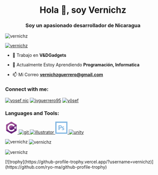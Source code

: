<h1 align="center">Hola 👋, soy Vernichz</h1>
<h3 align="center">Soy un apasionado desarrollador de Nicaragua</h3>

<p align="left"> <img src="https://komarev.com/ghpvc/?username=vernichz&label=Profile%20views&color=0e75b6&style=flat" alt="vernichz" /> </p>

<p align="left"> <a href="https://github.com/ryo-ma/github-profile-trophy"><img src="https://github-profile-trophy.vercel.app/?username=vernichz" alt="vernichz" /></a> </p>

- 🔭 Trabajo en **V&DGadgets**

- 🌱 Actualmente Estoy Aprendiendo **Programación, Informatica**

- 📫 Mi Correo **vernichzguerrero@gmail.com**

<h3 align="left">Connect with me:</h3>
<p align="left">
<a href="https://fb.com/yosef nic" target="blank"><img align="center" src="https://raw.githubusercontent.com/rahuldkjain/github-profile-readme-generator/master/src/images/icons/Social/facebook.svg" alt="yosef nic" height="30" width="40" /></a>
<a href="https://instagram.com/jvguerrero95" target="blank"><img align="center" src="https://raw.githubusercontent.com/rahuldkjain/github-profile-readme-generator/master/src/images/icons/Social/instagram.svg" alt="jvguerrero95" height="30" width="40" /></a>
<a href="https://www.youtube.com/c/yôsef" target="blank"><img align="center" src="https://raw.githubusercontent.com/rahuldkjain/github-profile-readme-generator/master/src/images/icons/Social/youtube.svg" alt="yôsef" height="30" width="40" /></a>
</p>

<h3 align="left">Languages and Tools:</h3>
<p align="left"> <a href="https://www.w3schools.com/cs/" target="_blank" rel="noreferrer"> <img src="https://raw.githubusercontent.com/devicons/devicon/master/icons/csharp/csharp-original.svg" alt="csharp" width="40" height="40"/> </a> <a href="https://git-scm.com/" target="_blank" rel="noreferrer"> <img src="https://www.vectorlogo.zone/logos/git-scm/git-scm-icon.svg" alt="git" width="40" height="40"/> </a> <a href="https://www.adobe.com/in/products/illustrator.html" target="_blank" rel="noreferrer"> <img src="https://www.vectorlogo.zone/logos/adobe_illustrator/adobe_illustrator-icon.svg" alt="illustrator" width="40" height="40"/> </a> <a href="https://www.photoshop.com/en" target="_blank" rel="noreferrer"> <img src="https://raw.githubusercontent.com/devicons/devicon/master/icons/photoshop/photoshop-line.svg" alt="photoshop" width="40" height="40"/> </a> <a href="https://unity.com/" target="_blank" rel="noreferrer"> <img src="https://www.vectorlogo.zone/logos/unity3d/unity3d-icon.svg" alt="unity" width="40" height="40"/> </a> </p>

<p><img align="left" src="https://github-readme-stats.vercel.app/api/top-langs?username=vernichz&show_icons=true&locale=en&layout=compact" alt="vernichz" /></p>

<p>&nbsp;<img align="center" src="https://github-readme-stats.vercel.app/api?username=vernichz&show_icons=true&locale=en" alt="vernichz" /></p>

<p><img align="center" src="https://github-readme-streak-stats.herokuapp.com/?user=vernichz&" alt="vernichz" /></p>
[![trophy](https://github-profile-trophy.vercel.app/?username=vernichz)](https://github.com/ryo-ma/github-profile-trophy)

